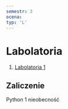 ```yaml
---
semestr: 3
ocena: 
typ: 'L'
---
```


# Labolatoria
1. [Labolatoria 1](Notatki/Semestr%203/Podstawy%20przetwarzania%20sygnałów/Labolatoria/Labolatoria%201/Labolatoria%201.md)

## Zaliczenie
Python
1 nieobecność
